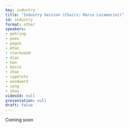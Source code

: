 ```yaml
---
key: industry
title: "Industry Session (Chairs: Marco Lucamarini)"
id: industry
format: other
speakers:
- gehring
- peev
- pegon
- khan
- starkwood
- diaz
- han
- bacco
- zhao
- capeleto
- woodward
- zeng
- zhou
videoId: null
presentation: null
draft: false
---
```

Coming soon
<!--
(Alphabetical Listing by Company Name)

# Industry Session  1:
Speaker: Tobias Gehring (CryptQ)

# Industry Session  2:
Speaker: Momtchil Peev (Huawei Technologies Duesseldorf GmbH)

# Industry Session  3:
Speaker: Jean-Sebastien Pegon (ID Quantique)

# Industry Session  4:
Speaker: Imran Khan (KeeQuant)

# Industry Session  5:
Speaker: Robert Starkwood (KETS)

# Industry Session  6:
Speaker: Vanesa Diaz (LuxQuanta)

# Industry Session  7:
Speaker: Zhengfu Han (Qasky)

# Industry Session  8:
Speaker: Davide Bacco (QTI)

# Industry Session  9:
Speaker: Yong Zhao (Quantum CTek)

# Industry Session  10:
Speaker: Simone Capeleto (ThinkQuantum)

# Industry Session  11:
Speaker: Robert Woodward (Toshiba)

# Industry Session  12:
Speaker: YingMing Zhou (XT Quantech)



## Program
### 11:00 - 11:45: Fibre-based session (Chair: Marco Lucamarini)
- [Bruno Huttner](/sessions/industry_huttner/), Director of Strategic Quantum Initiatives at [ID Quantique](http://idquantique.com)
- [Andrew Shields](/sessions/industry_shields/), Head of Quantum Technology at [Toshiba Europe](https://www.toshiba.eu)
- [Masahide Sasaki](/sessions/industry_sasaki/), National Institute of Information and Communications Technology ([NICT](https://www.nict.go.jp))
- Discussion

### 11:45 - 12:30: Space-based session (Chair: Feihu Xu)
- [Eric Wille](/sessions/industry_wille/), Optical System Engineer at European Space Agency ([ESA](https://www.esa.int))
- [Wei Qi](/sessions/industry_qi/), CEO of [CAS Quantum Network Co.](http://cas.cn)
- [Rupert Ursin](/sessions/industry_ursin/), Founder and Scientist at [qtlabs](https://www.qtlabs.at)
- Discussion
-->

